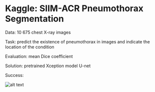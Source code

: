# Kaggle: SIIM-ACR Pneumothorax Segmentation

Data: 10 675 chest X-ray images

Task: predict the existence of pneumothorax in images and indicate the location of the condition

Evaluation: mean Dice coefficient

Solution: pretrained Xception model U-net

Success:


![alt text](https://raw.githubusercontent.com/Anntey/pneumothorax_segmentation/master/model_graph.png)
